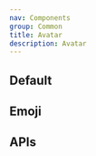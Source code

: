 ```yaml
---
nav: Components
group: Common
title: Avatar
description: Avatar
---
```


## Default

<code src="./demos/index.tsx" center></code>

## Emoji

<code src="./demos/Emoji.tsx" center></code>

## APIs

<API></API>
